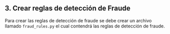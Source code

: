 ## 3. Crear reglas de detección de Fraude

Para crear las reglas de detección de fraude se debe crear un archivo llamado `fraud_rules.py`
el cual contendrá las reglas de detección de fraude.